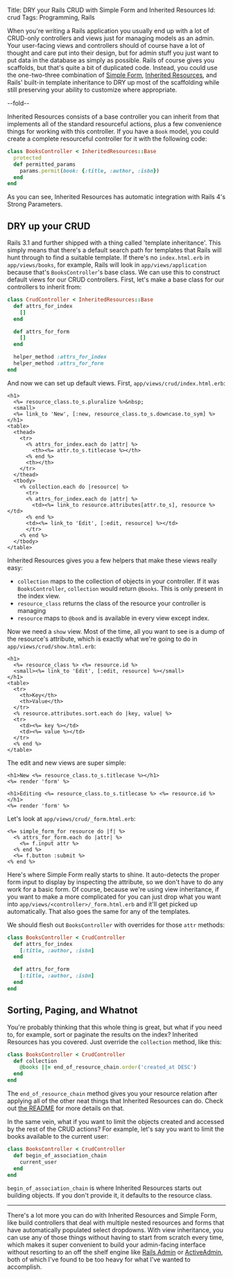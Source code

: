Title: DRY your Rails CRUD with Simple Form and Inherited Resources
Id:    crud
Tags:  Programming, Rails

[simple_form]: https://github.com/plataformatec/simple_form
[inherited_resources]: https://github.com/josevalim/inherited_resources
[rails_admin]: https://github.com/sferik/rails_admin
[active_admin]: https://github.com/gregbell/active_admin

When you're writing a Rails application you usually end up with a lot of CRUD-only controllers and views just for managing models as an admin. Your user-facing views and controllers should of course have a lot of thought and care put into their design, but for admin stuff you just want to put data in the database as simply as possible. Rails of course gives you scaffolds, but that's quite a bit of duplicated code. Instead, you could use the one-two-three combination of [Simple Form][simple_form],  [Inherited Resources][inherited_resources], and Rails' built-in template inheritance to DRY up most of the scaffolding while still preserving your ability to customize where appropriate.

--fold--

Inherited Resources consists of a base controller you can inherit from that implements all of the standard resourceful actions, plus a few convenience things for working with this controller. If you have a `Book` model, you could create a complete resourceful controller for it with the following code:

```ruby
class BooksController < InheritedResources::Base
  protected
  def permitted_params
    params.permit(book: {:title, :author, :isbn})
  end
end
```

As you can see, Inherited Resources has automatic integration with Rails 4's Strong Parameters.

## DRY up your CRUD

Rails 3.1 and further shipped with a thing called 'template inheritance'. This simply means that there's a default search path for templates that Rails will hunt through to find a suitable template. If there's no `index.html.erb` in `app/views/books`, for example, Rails will look in `app/views/application` because that's `BooksController`'s base class. We can use this to construct default views for our CRUD controllers. First, let's make a base class for our controllers to inherit from:

```ruby
class CrudController < InheritedResources::Base
  def attrs_for_index
    []
  end

  def attrs_for_form
    []
  end

  helper_method :attrs_for_index
  helper_method :attrs_for_form
end
```

And now we can set up default views. First, `app/views/crud/index.html.erb`:

```erb
<h1>
  <%= resource_class.to_s.pluralize %>&nbsp;
  <small>
  <%= link_to 'New', [:new, resource_class.to_s.downcase.to_sym] %>
</h1>
<table>
  <thead>
    <tr>
      <% attrs_for_index.each do |attr| %>
        <th><%= attr.to_s.titlecase %></th>
      <% end %>
      <th></th>
    </tr>
  </thead>
  <tbody>
    <% collection.each do |resource| %>
      <tr>
      <% attrs_for_index.each do |attr| %>
        <td><%= link_to resource.attributes[attr.to_s], resource %></td>
      <% end %>
      <td><%= link_to 'Edit', [:edit, resource] %></td>
      </tr>
    <% end %>
  </tbody>
</table>
```

Inherited Resources gives you a few helpers that make these views really easy:

* `collection` maps to the collection of objects in your controller. If it was `BooksController`, `collection` would return `@books`. This is only present in the index view.
* `resource_class` returns the class of the resource your controller is managing
* `resource` maps to `@book` and is available in every view except index.

Now we need a `show` view. Most of the time, all you want to see is a dump of the resource's attribute, which is exactly what we're going to do in `app/views/crud/show.html.erb`:

```erb
<h1>
  <%= resource_class %> <%= resource.id %>
  <small><%= link_to 'Edit', [:edit, resource] %></small>
</h1>
<table>
  <tr>
    <th>Key</th>
    <th>Value</th>
  </tr>
  <% resource.attributes.sort.each do |key, value| %>
  <tr>
    <td><%= key %></td>
    <td><%= value %></td>
  </tr>
  <% end %>
</table>
```

The edit and new views are super simple:

```erb
<h1>New <%= resource_class.to_s.titlecase %></h1>
<%= render 'form' %>
```

```erb
<h1>Editing <%= resource_class.to_s.titlecase %> <%= resource.id %></h1>
<%= render 'form' %>
```

Let's look at `app/views/crud/_form.html.erb`:

```erb
<%= simple_form_for resource do |f| %>
  <% attrs_for_form.each do |attr| %>
    <%= f.input attr %>
  <% end %>
  <%= f.button :submit %>
<% end %>
```

Here's where Simple Form really starts to shine. It auto-detects the proper form input to display by inspecting the attribute, so we don't have to do any work for a basic form. Of course, because we're using view inheritance, if you want to make a more complicated for you can just drop what you want into `app/views/<controller>/_form.html.erb` and it'll get picked up automatically. That also goes the same for any of the templates.

We should flesh out `BooksController` with overrides for those `attr` methods:

```ruby
class BooksController < CrudController
  def attrs_for_index
    [:title, :author, :isbn]
  end

  def attrs_for_form
    [:title, :author, :isbn]
  end
end
```

## Sorting, Paging, and Whatnot

You're probably thinking that this whole thing is great, but what if you need to, for example, sort or paginate the results on the index? Inherited Resources has you covered. Just override the `collection` method, like this:

```ruby
class BooksController < CrudController
  def collection
    @books ||= end_of_resource_chain.order('created_at DESC')
  end
end
```

The `end_of_resource_chain` method gives you your resource relation after applying all of the other neat things that Inherited Resources can do. Check out [the README][inherited_resources] for more details on that.

In the same vein, what if you want to limit the objects created and accessed by the rest of the CRUD actions? For example, let's say you want to limit the books available to the current user:

```ruby
class BooksController < CrudController
  def begin_of_association_chain
    current_user
  end
end
```

`begin_of_association_chain` is where Inherited Resources starts out building objects. If you don't provide it, it defaults to the resource class.

---

There's a lot more you can do with Inherited Resources and Simple Form, like build controllers that deal with multiple nested resources and forms that have automatically populated select dropdowns. With view inheritance, you can use any of those things without having to start from scratch every time, which makes it super convenient to build your admin-facing interface without resorting to an off the shelf engine like [Rails Admin][rails_admin] or [ActiveAdmin][active_admin], both of which I've found to be too heavy for what I've wanted to accomplish.
